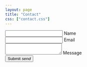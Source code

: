 ```yaml
---
layout: page
title: "Contact"
css: ["contact.css"]
---
```

<form class="col s12" action="https://formspree.io/me@jonahsnider.ninja" method="POST">
    <div class="row">
        <div class="input-field col s6">
            <input id="name" type="text" class="validate" name="name" required="" aria-required="true">
            <label for="name">Name</label>
        </div>
        <div class="input-field col s6">
            <input id="email" type="email" class="validate" name="_replyto" required="" aria-required="true">
            <label for="email">Email</label>
        </div>
    </div>
    <div class="row">
        <div class="input-field col s12">
            <textarea id="message" name="message" class="materialize-textarea" required="" aria-required="true"></textarea>
            <label for="message">Message</label>
        </div>
    </div>
    <button class="btn waves-effect waves-light orange" type="submit" name="action">Submit
        <i class="material-icons right">send</i>
    </button>
</form>